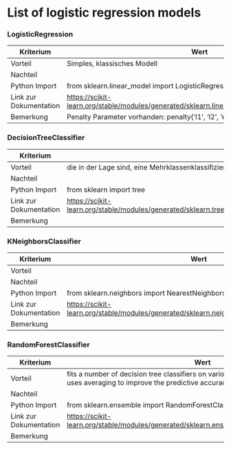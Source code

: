 # List of logistic regression models

### LogisticRegression
| Kriterium              | Wert |
| ---                    | --- |
| Vorteil                | Simples, klassisches Modell |
| Nachteil               |  |
| Python Import          | from sklearn.linear_model import LogisticRegression | 
| Link zur Dokumentation | https://scikit-learn.org/stable/modules/generated/sklearn.linear_model.LogisticRegression.html |
| Bemerkung              | Penalty Parameter vorhanden: penalty{‘l1’, ‘l2’, ‘elasticnet’, ‘none’}, default=’l2’|

### DecisionTreeClassifier
| Kriterium              | Wert |
| ---                    | --- |
| Vorteil                | die in der Lage sind, eine Mehrklassenklassifizierung für einen Datensatz durchzuführen |
| Nachteil               |  |
| Python Import          | from sklearn import tree | 
| Link zur Dokumentation | https://scikit-learn.org/stable/modules/generated/sklearn.tree.DecisionTreeClassifier.html#sklearn.tree.DecisionTreeClassifier |
| Bemerkung              |  |

### KNeighborsClassifier
| Kriterium              | Wert |
| ---                    | --- |
| Vorteil                |  |
| Nachteil               |  |
| Python Import          | from sklearn.neighbors import NearestNeighbors | 
| Link zur Dokumentation | https://scikit-learn.org/stable/modules/generated/sklearn.neighbors.KNeighborsClassifier.html |
| Bemerkung              |  |

### RandomForestClassifier
| Kriterium              | Wert |
| ---                    | --- |
| Vorteil                | fits a number of decision tree classifiers on various sub-samples of the dataset and uses averaging to improve the predictive accuracy and control over-fitting. |
| Nachteil               |  |
| Python Import          | from sklearn.ensemble import RandomForestClassifier, make_classification | 
| Link zur Dokumentation | https://scikit-learn.org/stable/modules/generated/sklearn.ensemble.RandomForestClassifier.html |
| Bemerkung              |  |